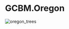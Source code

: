 # GCBM.Oregon

![oregon_trees](https://github.com/user-attachments/assets/fd9fb900-44bc-49df-a04d-4ff92392eafb)
